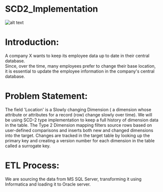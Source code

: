 # SCD2_Implementation

![alt text](https://i0.wp.com/www.zigsaw.in/jobs/wp-content/uploads/2020/07/Types-of-Employees-in-an-Organization.jpg?fit=2000%2C900&ssl=1)

# Introduction:

A company X wants to keep its employee data up to date in their central database.  
Since, over the time, many employees prefer to change their base location, it is essential to update the employee information in the company's central database. 
 
# Problem Statement: 

The field 'Location' is a Slowly changing Dimension (  a dimension whose attribute or attributes for a record (row) change slowly over time). We will be using SCD-2 type implementation to keep a full history of dimension data in the table. The Type 2 Dimension mapping filters source rows based on user-defined comparisons and inserts both new and changed dimensions into the target. Changes are tracked in the target table by looking up the primary key and creating a version number for each dimension in the table called a surrogate key.  
 
# ETL Process: 

We are sourcing the data from MS SQL Server, transforming it using Informatica and loading it to Oracle server.


